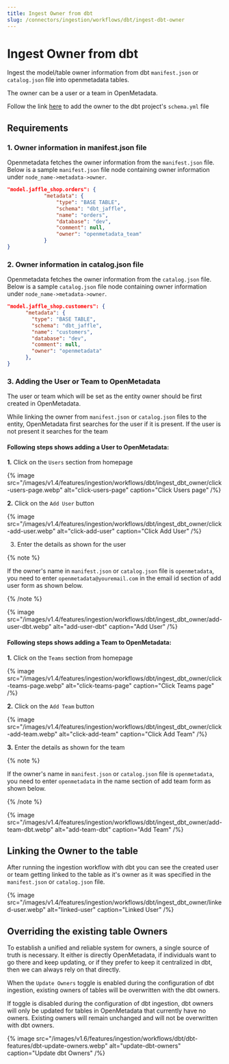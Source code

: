 ```yaml
---
title: Ingest Owner from dbt
slug: /connectors/ingestion/workflows/dbt/ingest-dbt-owner
---
```


# Ingest Owner from dbt

Ingest the model/table owner information from dbt `manifest.json` or `catalog.json` file into openmetadata tables.

The owner can be a user or a team in OpenMetadata.

Follow the link [here](https://docs.getdbt.com/reference/resource-configs/meta) to add the owner to the dbt project's `schema.yml` file

## Requirements

### 1. Owner information in manifest.json file
Openmetadata fetches the owner information from the `manifest.json` file. Below is a sample `manifest.json` file node containing owner information under `node_name->metadata->owner`.

```json
"model.jaffle_shop.orders": {
			"metadata": {
				"type": "BASE TABLE",
				"schema": "dbt_jaffle",
				"name": "orders",
				"database": "dev",
				"comment": null,
				"owner": "openmetadata_team"
			}
}
```

### 2. Owner information in catalog.json file
Openmetadata fetches the owner information from the `catalog.json` file. Below is a sample `catalog.json` file node containing owner information under `node_name->metadata->owner`.

```json
"model.jaffle_shop.customers": {
      "metadata": {
        "type": "BASE TABLE",
        "schema": "dbt_jaffle",
        "name": "customers",
        "database": "dev",
        "comment": null,
        "owner": "openmetadata"
      },
}
```

### 3. Adding the User or Team to OpenMetadata
The user or team which will be set as the entity owner should be first created in OpenMetadata.

While linking the owner from `manifest.json` or `catalog.json` files to the entity, OpenMetadata first searches for the user if it is present. If the user is not present it searches for the team 

#### Following steps shows adding a User to OpenMetadata:
**1.** Click on the `Users` section from homepage

{% image
  src="/images/v1.4/features/ingestion/workflows/dbt/ingest_dbt_owner/click-users-page.webp"
  alt="click-users-page"
  caption="Click Users page"
 /%}


**2.** Click on the `Add User` button

{% image
  src="/images/v1.4/features/ingestion/workflows/dbt/ingest_dbt_owner/click-add-user.webp"
  alt="click-add-user"
  caption="Click Add User"
 /%}


3. Enter the details as shown for the user

{% note %}

If the owner's name in `manifest.json` or `catalog.json` file is `openmetadata`, you need to enter `openmetadata@youremail.com` in the email id section of add user form as shown below.

{% /note %}

{% image
  src="/images/v1.4/features/ingestion/workflows/dbt/ingest_dbt_owner/add-user-dbt.webp"
  alt="add-user-dbt"
  caption="Add User"
 /%}


#### Following steps shows adding a Team to OpenMetadata:
**1.** Click on the `Teams` section from homepage

{% image
  src="/images/v1.4/features/ingestion/workflows/dbt/ingest_dbt_owner/click-teams-page.webp"
  alt="click-teams-page"
  caption="Click Teams page"
 /%}

**2.** Click on the `Add Team` button

{% image
  src="/images/v1.4/features/ingestion/workflows/dbt/ingest_dbt_owner/click-add-team.webp"
  alt="click-add-team"
  caption="Click Add Team"
 /%}


**3.** Enter the details as shown for the team

{% note %}

If the owner's name in `manifest.json` or `catalog.json` file is `openmetadata`, you need to enter `openmetadata` in the name section of add team form as shown below.

{% /note %}

{% image
  src="/images/v1.4/features/ingestion/workflows/dbt/ingest_dbt_owner/add-team-dbt.webp"
  alt="add-team-dbt"
  caption="Add Team"
 /%}


## Linking the Owner to the table

After running the ingestion workflow with dbt you can see the created user or team getting linked to the table as it's owner as it was specified in the `manifest.json` or `catalog.json` file.

{% image
  src="/images/v1.4/features/ingestion/workflows/dbt/ingest_dbt_owner/linked-user.webp"
  alt="linked-user"
  caption="Linked User"
 /%}



## Overriding the existing table Owners

To establish a unified and reliable system for owners, a single source of truth is necessary. It either is directly OpenMetadata, if individuals want to go there and keep updating, or if they prefer to keep it centralized in dbt, then we can always rely on that directly.

When the `Update Owners` toggle is enabled during the configuration of dbt ingestion, existing owners of tables will be overwritten with the dbt owners.

If toggle is disabled during the configuration of dbt ingestion, dbt owners will only be updated for tables in OpenMetadata that currently have no owners. Existing owners will remain unchanged and will not be overwritten with dbt owners.

{% image
  src="/images/v1.6/features/ingestion/workflows/dbt/dbt-features/dbt-update-owners.webp"
  alt="update-dbt-owners"
  caption="Update dbt Owners"
 /%}

